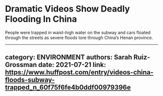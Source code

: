# Dramatic Videos Show Deadly Flooding In China

People were trapped in waist-high water on the subway and cars floated through the streets as severe floods tore through China’s Henan province.

---
category: ENVIRONMENT
authors: Sarah Ruiz-Grossman
date: 2021-07-21
link: https://www.huffpost.com/entry/videos-china-floods-subway-trapped_n_60f75f6fe4b0ddf00979396e
---
